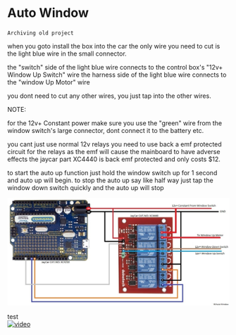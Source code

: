 # Auto Window

`Archiving old project`


when you goto install the box into the car the only wire you need to cut is the light blue wire in the small connector.

the "switch" side of the light blue wire connects to the control box's "12v+ Window Up Switch" wire
the harness side of the light blue wire connects to the "window Up Motor" wire

you dont need to cut any other wires, you just tap into the other wires.


NOTE:

for the 12v+ Constant power make sure you use the "green" wire from the window switch's large connector, dont connect it to the battery etc.

you cant just use normal 12v relays you need to use back a emf protected circuit for the relays as the emf will cause the mainboard to have adverse effects
the jaycar part XC4440 is back emf protected and only costs $12.



to start the auto up function just hold the window switch up for 1 second and auto up will begin.
to stop the auto up say like half way just tap the window down switch quickly and the auto up will stop


<img src=https://github.com/stooged/Auto-Window/blob/main/Images/Diagram.jpg><br>



test<br>
[![video](https://yt-embed.herokuapp.com/embed?v=xRYYs6otPK8)](https://youtu.be/xRYYs6otPK8)